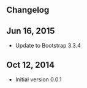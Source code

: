 Changelog
---

## Jun 16, 2015

+ Update to Bootstrap 3.3.4

## Oct 12, 2014

+ Initial version 0.0.1
